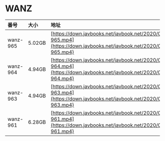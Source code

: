 # WANZ

| 番号 | 大小 | 地址 |
| :--- | :--- | :--- |
| wanz-965 | 5.02GB | [https://down.javbooks.net/javbook.net/2020/06/22/wanz-965.mp4](https://down.javbooks.net/javbook.net/2020/06/22/wanz-965.mp4) |
| wanz-964 | 4.94GB | [https://down.javbooks.net/javbook.net/2020/06/22/wanz-964.mp4](https://down.javbooks.net/javbook.net/2020/06/22/wanz-964.mp4) |
| wanz-963 | 4.94GB | [https://down.javbooks.net/javbook.net/2020/06/22/wanz-963.mp4](https://down.javbooks.net/javbook.net/2020/06/22/wanz-963.mp4) |
| wanz-961 | 6.28GB | [https://down.javbooks.net/javbook.net/2020/06/22/wanz-961.mp4](https://down.javbooks.net/javbook.net/2020/06/22/wanz-961.mp4) |



